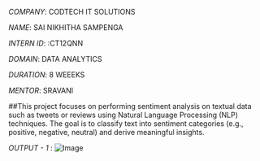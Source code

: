 *COMPANY*: CODTECH IT SOLUTIONS

*NAME*: SAI NIKHITHA SAMPENGA

*INTERN ID*: :CT12QNN

*DOMAIN*: DATA ANALYTICS

*DURATION*: 8 WEEEKS

*MENTOR*: SRAVANI 

##This project focuses on performing sentiment analysis on textual data such as tweets or reviews using Natural Language Processing (NLP) techniques. The goal is to classify text into sentiment categories (e.g., positive, negative, neutral) and derive meaningful insights.

*OUTPUT - 1* : ![Image](https://github.com/user-attachments/assets/31b25cc7-f8cc-4e8c-84b7-f5dcadd2bdf6)
